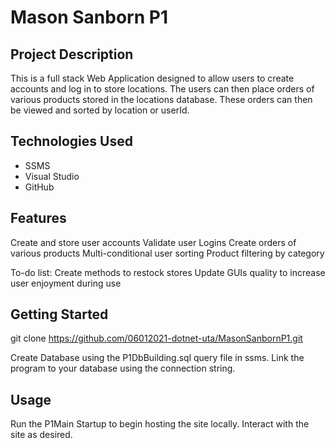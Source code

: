 # Mason Sanborn P1

## Project Description

This is a full stack Web Application designed to allow users to create accounts and log in to store locations. The users can then place orders of various products stored in the locations database. These orders can then be viewed and sorted by location or userId.

## Technologies Used

*  SSMS
*  Visual Studio
*  GitHub

## Features

Create and store user accounts
Validate user Logins
Create orders of various products
Multi-conditional user sorting
Product filtering by category

To-do list:
Create methods to restock stores
Update GUIs quality to increase user enjoyment during use

## Getting Started
   
git clone https://github.com/06012021-dotnet-uta/MasonSanbornP1.git

Create Database using the P1DbBuilding.sql query file in ssms.
Link the program to your database using the connection string.

## Usage

Run the P1Main Startup to begin hosting the site locally.
Interact with the site as desired.

